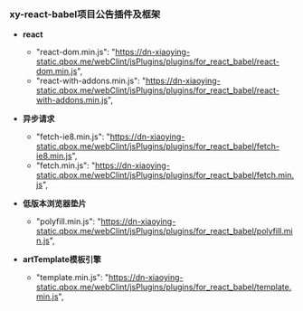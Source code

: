 
### xy-react-babel项目公告插件及框架

  + **react**
    -  "react-dom.min.js": "https://dn-xiaoying-static.qbox.me/webClint/jsPlugins/plugins/for_react_babel/react-dom.min.js",
    - "react-with-addons.min.js": "https://dn-xiaoying-static.qbox.me/webClint/jsPlugins/plugins/for_react_babel/react-with-addons.min.js",
  + **异步请求**
    - "fetch-ie8.min.js": "https://dn-xiaoying-static.qbox.me/webClint/jsPlugins/plugins/for_react_babel/fetch-ie8.min.js",
    - "fetch.min.js": "https://dn-xiaoying-static.qbox.me/webClint/jsPlugins/plugins/for_react_babel/fetch.min.js",

  + **低版本浏览器垫片**
    - "polyfill.min.js": "https://dn-xiaoying-static.qbox.me/webClint/jsPlugins/plugins/for_react_babel/polyfill.min.js",
  + **artTemplate模板引擎**
    - "template.min.js": "https://dn-xiaoying-static.qbox.me/webClint/jsPlugins/plugins/for_react_babel/template.min.js",